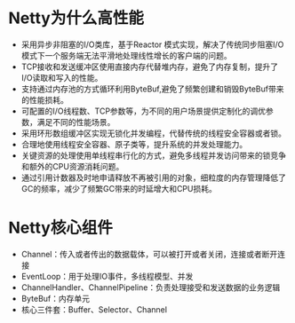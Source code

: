 # Netty为什么高性能

- 采用异步非阻塞的I/O类库，基于Reactor 模式实现，解决了传统同步阻塞I/O模式下一个服务端无法平滑地处理线性增长的客户端的问题。
- TCP接收和发送缓冲区使用直接内存代替堆内存，避免了内存复制，提升了I/O读取和写入的性能。
- 支持通过内存池的方式循环利用ByteBuf,避免了频繁创建和销毁ByteBuf带来
  的性能损耗。
- 可配置的I/O线程数、TCP参数等，为不同的用户场景提供定制化的调优参数，满足不同的性能场景。
- 采用环形数组缓冲区实现无锁化并发编程，代替传统的线程安全容器或者锁。
- 合理地使用线程安全容器、原子类等，提升系统的并发处理能力。
- 关键资源的处理使用单线程串行化的方式，避免多线程并发访问带来的锁竞争和额外的CPU资源消耗问题。
- 通过引用计数器及时地申请释放不再被引用的对象，细粒度的内存管理降低了GC的频率，减少了频繁GC带来的时延增大和CPU损耗。



# Netty核心组件

- Channel：传入或者传出的数据载体，可以被打开或者关闭，连接或者断开连接
- EventLoop：用于处理IO事件，多线程模型、并发
- ChannelHandler、ChannelPipeline：负责处理接受和发送数据的业务逻辑
- ByteBuf：内存单元
- 核心三件套：Buffer、Selector、Channel





